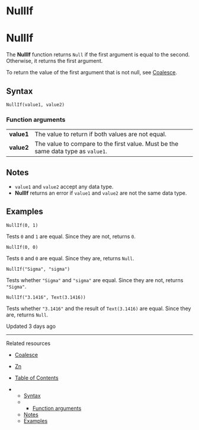 # NullIf

# NullIf

The **NullIf** function returns `Null` if the first argument is equal to the second. Otherwise, it returns the first argument.

To return the value of the first argument that is not null, see [Coalesce](/docs/coalesce).

## Syntax

```
NullIf(value1, value2)
```

### Function arguments

|  |  |
| --- | --- |
| **value1** | The value to return if both values are not equal. |
| **value2** | The value to compare to the first value. Must be the same data type as `value1`. |

## Notes

* `value1` and `value2` accept any data type.
* **NullIf** returns an error if `value1` and `value2` are not the same data type.

## Examples

```
NullIf(0, 1)
```

Tests `0` and `1` are equal. Since they are not, returns `0`.

```
NullIf(0, 0)
```

Tests `0` and `0` are equal. Since they are, returns `Null`.

```
NullIf("Sigma", "sigma")
```

Tests whether `"Sigma"` and `"sigma"` are equal. Since they are not, returns `"Sigma"`.

```
NullIf("3.1416", Text(3.1416))
```

Tests whether `"3.1416"` and the result of `Text(3.1416)` are equal. Since they are, returns `Null`.

Updated 3 days ago

---

Related resources

* [Coalesce](/docs/coalesce)
* [Zn](/docs/zn)

* [Table of Contents](#)
* + [Syntax](#syntax)
  + - [Function arguments](#function-arguments)
  + [Notes](#notes)
  + [Examples](#examples)